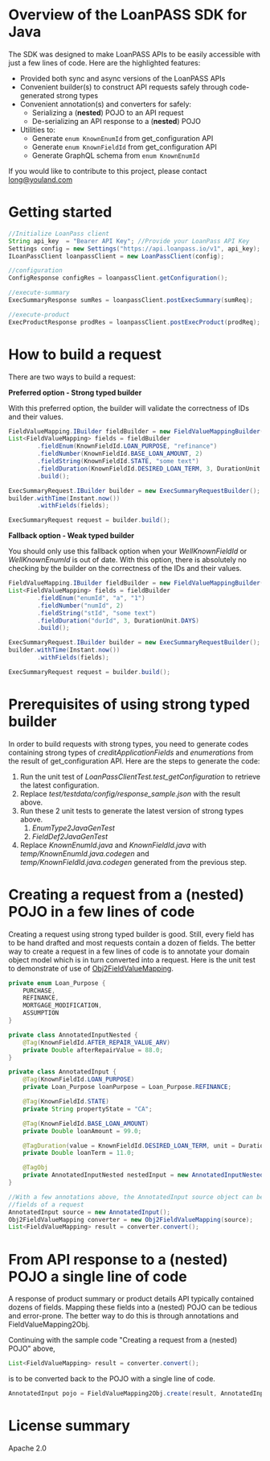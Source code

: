 
# Overview of the LoanPASS SDK for Java #
The SDK was designed to make LoanPASS APIs to be easily accessible with just a few lines of code.
Here are the highlighted features:
- Provided both sync and async versions of the LoanPASS APIs
- Convenient builder(s) to construct API requests safely through code-generated strong types
- Convenient annotation(s) and converters for safely:
    - Serializing a (**nested**) POJO to an API request
    - De-serializing an API response to a (**nested**) POJO
- Utilities to:
    - Generate ```enum KnownEnumId``` from get_configuration API
    - Generate ```enum KnownFieldId``` from get_configuration API
    - Generate GraphQL schema from ```enum KnownEnumId```

If you would like to contribute to this project, please contact [long@youland.com](mailto:long@youland.com)

# Getting started #

```java
//Initialize LoanPass client
String api_key  = "Bearer API Key"; //Provide your LoanPass API Key
Settings config = new Settings("https://api.loanpass.io/v1", api_key);
ILoanPassClient loanpassClient = new LoanPassClient(config);

//configuration
ConfigResponse configRes = loanpassClient.getConfiguration();

//execute-summary
ExecSummaryResponse sumRes = loanpassClient.postExecSummary(sumReq);

//execute-product
ExecProductResponse prodRes = loanpassClient.postExecProduct(prodReq);
```

# How to build a request #

There are two ways to build a request:

**Preferred option - Strong typed builder**

With this preferred option, the builder will validate the correctness of IDs and their values.

```java
FieldValueMapping.IBuilder fieldBuilder = new FieldValueMappingBuilder();
List<FieldValueMapping> fields = fieldBuilder
        .fieldEnum(KnownFieldId.LOAN_PURPOSE, "refinance")
        .fieldNumber(KnownFieldId.BASE_LOAN_AMOUNT, 2)
        .fieldString(KnownFieldId.STATE, "some text")
        .fieldDuration(KnownFieldId.DESIRED_LOAN_TERM, 3, DurationUnit.DAYS)
        .build();

ExecSummaryRequest.IBuilder builder = new ExecSummaryRequestBuilder();
builder.withTime(Instant.now())
        .withFields(fields);

ExecSummaryRequest request = builder.build();
```

**Fallback option - Weak typed builder**

You should only use this fallback option when your *WellKnownFieldId* or *WellKnownEnumId* is out of date.
With this option, there is absolutely no checking by the builder on the correctness of the IDs and their values.

```java
FieldValueMapping.IBuilder fieldBuilder = new FieldValueMappingBuilder();
List<FieldValueMapping> fields = fieldBuilder
        .fieldEnum("enumId", "a", "1")
        .fieldNumber("numId", 2)
        .fieldString("stId", "some text")
        .fieldDuration("durId", 3, DurationUnit.DAYS)
        .build();

ExecSummaryRequest.IBuilder builder = new ExecSummaryRequestBuilder();
builder.withTime(Instant.now())
        .withFields(fields);

ExecSummaryRequest request = builder.build();
```

# Prerequisites of using strong typed builder #
In order to build requests with strong types, you need to generate codes 
containing strong types of *creditApplicationFields* and *enumerations* from the 
result of get_configuration API. Here are the steps to generate the code:

1. Run the unit test of *LoanPassClientTest.test_getConfiguration* to retrieve the latest configuration.
2. Replace *test/testdata/config/response_sample.json* with the result above.
3. Run these 2 unit tests to generate the latest version of strong types above. 
   1. *EnumType2JavaGenTest*
   2. *FieldDef2JavaGenTest*
4. Replace *KnownEnumId.java* and *KnownFieldId.java* with *temp/KnownEnumId.java.codegen*
and *temp/KnownFieldId.java.codegen* generated from the previous step.

# Creating a request from a (nested) POJO in a few lines of code #
Creating a request using strong typed builder is good. Still, every field has to be hand drafted 
and most requests contain a dozen of fields. The better way to create a request in a few lines 
of code is to annotate your domain object model which is in turn converted into a request. 
Here is the unit test to demonstrate of use of 
[Obj2FieldValueMapping](https://github.com/youlandinc/loanpass-sdk-java/blob/main/src/test/java/com/youland/vendor/loanpass/converter/Obj2FieldValueMappingTest.java).

```java
private enum Loan_Purpose {
    PURCHASE,
    REFINANCE,
    MORTGAGE_MODIFICATION,
    ASSUMPTION
}

private class AnnotatedInputNested {
    @Tag(KnownFieldId.AFTER_REPAIR_VALUE_ARV)
    private Double afterRepairValue = 88.0;
}

private class AnnotatedInput {
    @Tag(KnownFieldId.LOAN_PURPOSE)
    private Loan_Purpose loanPurpose = Loan_Purpose.REFINANCE;

    @Tag(KnownFieldId.STATE)
    private String propertyState = "CA";

    @Tag(KnownFieldId.BASE_LOAN_AMOUNT)
    private Double loanAmount = 99.0;

    @TagDuration(value = KnownFieldId.DESIRED_LOAN_TERM, unit = DurationUnit.MONTHS)
    private Double loanTerm = 11.0;

    @TagObj
    private AnnotatedInputNested nestedInput = new AnnotatedInputNested();
}

//With a few annotations above, the AnnotatedInput source object can be converted into 
//fields of a request 
AnnotatedInput source = new AnnotatedInput();
Obj2FieldValueMapping converter = new Obj2FieldValueMapping(source);
List<FieldValueMapping> result = converter.convert();
```

# From API response to a (nested) POJO a single line of code #
A response of product summary or product details API typically contained dozens of fields.
Mapping these fields into a (nested) POJO can be tedious and error-prone. The better way to
do this is through annotations and FieldValueMapping2Obj.

Continuing with the sample code "Creating a request from a (nested) POJO" above,
```java
List<FieldValueMapping> result = converter.convert();
```
is to be converted back to the POJO with
a single line of code.

```java
AnnotatedInput pojo = FieldValueMapping2Obj.create(result, AnnotatedInput.class);
```

# License summary #
Apache 2.0
